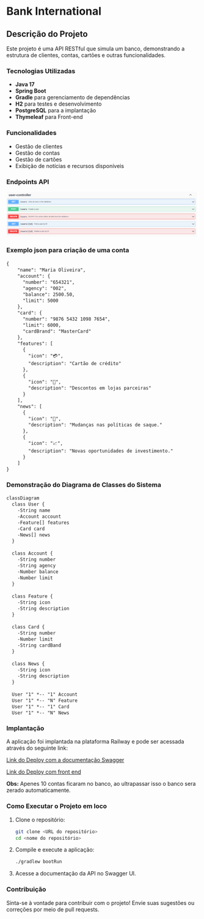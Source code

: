 # Bank International

## Descrição do Projeto

Este projeto é uma API RESTful que simula um banco, demonstrando a estrutura de clientes, contas, cartões e outras funcionalidades.

### Tecnologias Utilizadas
- **Java 17**
- **Spring Boot**
- **Gradle** para gerenciamento de dependências
- **H2** para testes e desenvolvimento
- **PostgreSQL** para a implantação
- **Thymeleaf** para Front-end


### Funcionalidades
- Gestão de clientes
- Gestão de contas
- Gestão de cartões
- Exibição de notícias e recursos disponíveis

### Endpoints API
![Verbos HTTP](image/user-controller.png)

### Exemplo json para criação de uma conta

```
{
    "name": "Maria Oliveira",
    "account": {
      "number": "654321",
      "agency": "002",
      "balance": 2500.50,
      "limit": 5000
    },
    "card": {
      "number": "9876 5432 1098 7654",
      "limit": 6000,
      "cardBrand": "MasterCard"
    },
    "features": [
      {
        "icon": "💳",
        "description": "Cartão de crédito"
      },
      {
        "icon": "🤑",
        "description": "Descontos em lojas parceiras"
      }
    ],
    "news": [
      {
        "icon": "📰",
        "description": "Mudanças nas políticas de saque."
      },
      {
        "icon": "📈",
        "description": "Novas oportunidades de investimento."
      }
    ]
}

```

### Demonstração do Diagrama de Classes do Sistema

```mermaid
classDiagram
  class User {
    -String name
    -Account account
    -Feature[] features
    -Card card
    -News[] news
  }

  class Account {
    -String number
    -String agency
    -Number balance
    -Number limit
  }

  class Feature {
    -String icon
    -String description
  }

  class Card {
    -String number
    -Number limit
    -String cardBand
  }

  class News {
    -String icon
    -String description
  }

  User "1" *-- "1" Account
  User "1" *-- "N" Feature
  User "1" *-- "1" Card
  User "1" *-- "N" News
```


### Implantação
A aplicação foi implantada na plataforma Railway e pode ser acessada através do seguinte link:

[Link do Deploy  com a documentação Swagger](https://api-rest-bk.up.railway.app/swagger-ui/index.html) 

[Link do Deploy  com front end](https://api-rest-bk.up.railway.app/hello)

**Obs:** Apenes 10 contas ficaram no banco, ao ultrapassar isso o banco sera zerado automaticamente.
### Como Executar o Projeto em loco
1. Clone o repositório:
   ```bash
   git clone <URL do repositório>
   cd <nome do repositório>
   ```

2. Compile e execute a aplicação:
   ```bash
   ./gradlew bootRun
   ```

3. Acesse a documentação da API no Swagger UI.

### Contribuição
Sinta-se à vontade para contribuir com o projeto! Envie suas sugestões ou correções por meio de pull requests.


